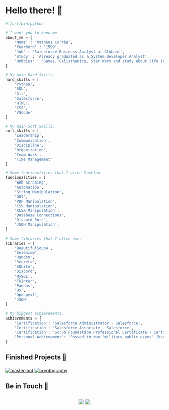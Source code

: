 # Hello there! 🌌

```python
#!/usr/bin/python

# I want you to know me.
about_me = {
    'Name' : 'Matheus Corrêa',
    'Yearborn' : '1999',
    'Job' : 'Salesforce Business Analyst at Globant',
    'Study' : 'Already graduated as a System Developer Analyst',
    'Hobbies' : 'Games, Calisthenics, Star Wars and study about life (and AI).'
}

# My main Hard Skills.
hard_skills = [
    'Python',
    'SQL',
    'Git',
    'Salesforce',
    'HTML',
    'CSS',
    'VSCode'
]

# My main Soft Skills.
soft_skills = [
    'Leadership',
    'Communication',
    'Discipline',
    'Organization',
    'Team Work',
    'Time Management'
]

# Some funcionalities that I often Develop.
funcionalities = [
    'Web Scraping',
    'Automation',
    'String Manipulation',
    'GUI',
    'PDF Manipulation',
    'CSV Manipulation',
    'XLSX Manipulation',
    'Database Connections',
    'Discord Bots',
    'JSON Manipulation',
]

# Some libraries that I often use.
libraries = [
    'BeautifulSoup4',
    'Selenium',
    'Random',
    'Secrets',
    'SQLite',
    'Discord',
    'MySQL',
    'TKInter',
    'Pandas',
    'OS',
    'Openpyxl',
    'JSON'
]

# My biggest achievements.
achievements = {
    'Certification': 'Salesforce Administrator - Salesforce',
    'Certification': 'Salesforce Associate - Salesforce',
    'Certification': 'Scrum Foundation Professional Certificate - CertiProf',
    'Personal Achievement': 'Passed in two "military public exams" (here in Brazil we need to pass in some really hard exams to become military with high rank) being self taught.'
}
```

## Finished Projects 📼

<a href="https://github.com/mcgb16/master-bot">
  <img align="center" src="https://github-readme-stats.vercel.app/api/pin/?username=mcgb16&repo=master-bot&show_icons=true&line_height=27&title_color=6aa6f8&text_color=8a919a&icon_color=6aa6f8&bg_color=22272e" alt="master-bot" />
</a>
<a href="https://github.com/mcgb16/cryptography-project">
  <img align="center" src="https://github-readme-stats.vercel.app/api/pin/?username=mcgb16&repo=cryptography-project&show_icons=true&line_height=27&title_color=6aa6f8&text_color=8a919a&icon_color=6aa6f8&bg_color=22272e" alt="cryptography" />
</a>

## Be in Touch 📱

<div align="center" style="margin: 30px">
  <a href = "mailto:matheus.barrosc@gmail.com" target="_blank" rel="noopener noreferrer"><img src="https://img.shields.io/badge/Gmail-353535?style=for-the-badge&logo=gmail"></a>
  <a href="https://www.linkedin.com/in/matheus-correa16/" target="_blank" rel="noopener noreferrer"><img src="https://img.shields.io/badge/LinkedIn-353535?style=for-the-badge&logo=linkedin"></a>
</div>
